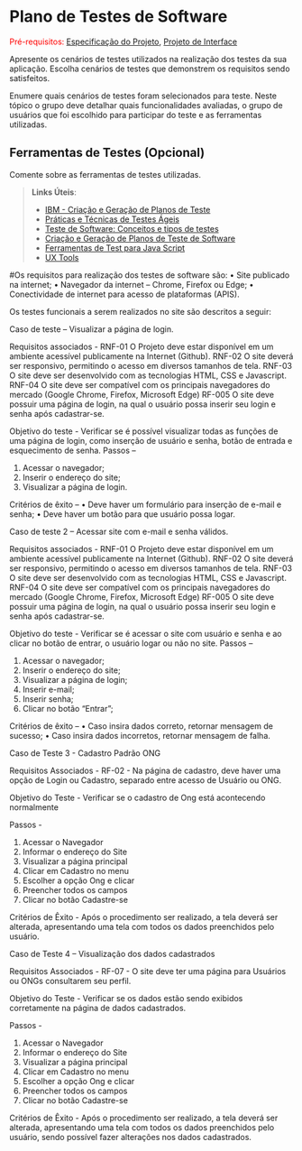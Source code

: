 # Plano de Testes de Software

<span style="color:red">Pré-requisitos: <a href="2-Especificação do Projeto.md"> Especificação do Projeto</a></span>, <a href="3-Projeto de Interface.md"> Projeto de Interface</a>

Apresente os cenários de testes utilizados na realização dos testes da sua aplicação. Escolha cenários de testes que demonstrem os requisitos sendo satisfeitos.

Enumere quais cenários de testes foram selecionados para teste. Neste tópico o grupo deve detalhar quais funcionalidades avaliadas, o grupo de usuários que foi escolhido para participar do teste e as ferramentas utilizadas.
 
## Ferramentas de Testes (Opcional)

Comente sobre as ferramentas de testes utilizadas.
 
> **Links Úteis**:
> - [IBM - Criação e Geração de Planos de Teste](https://www.ibm.com/developerworks/br/local/rational/criacao_geracao_planos_testes_software/index.html)
> - [Práticas e Técnicas de Testes Ágeis](http://assiste.serpro.gov.br/serproagil/Apresenta/slides.pdf)
> -  [Teste de Software: Conceitos e tipos de testes](https://blog.onedaytesting.com.br/teste-de-software/)
> - [Criação e Geração de Planos de Teste de Software](https://www.ibm.com/developerworks/br/local/rational/criacao_geracao_planos_testes_software/index.html)
> - [Ferramentas de Test para Java Script](https://geekflare.com/javascript-unit-testing/)
> - [UX Tools](https://uxdesign.cc/ux-user-research-and-user-testing-tools-2d339d379dc7)


#Os requisitos para realização dos testes de software são:
•	Site publicado na internet;
•	Navegador da internet – Chrome, Firefox ou Edge;
•	Conectividade de internet para acesso de plataformas (APIS).

Os testes funcionais a serem realizados no site são descritos a seguir:

Caso de teste – Visualizar a página de login.

Requisitos associados - 
RNF-01	O Projeto deve estar disponível em um ambiente acessível publicamente na Internet (Github). 
RNF-02	O site deverá ser responsivo, permitindo o acesso em diversos tamanhos de tela.
RNF-03	O site deve ser desenvolvido com as tecnologias HTML, CSS e Javascript. 
RNF-04	O site deve ser compatível com os principais navegadores do mercado (Google Chrome, Firefox, Microsoft Edge)
RF-005	O site deve possuir uma página de login, na qual o usuário possa inserir seu login e senha após cadastrar-se.

Objetivo do teste - Verificar se é possível visualizar todas as funções de uma página de login, como inserção de usuário e senha, botão de entrada e esquecimento de senha.
Passos – 
1)	Acessar o navegador;
2)	Inserir o endereço do site;
3)	Visualizar a página de login.

Critérios de êxito – 
•	Deve haver um formulário para inserção de e-mail e senha;
•	Deve haver um botão para que usuário possa logar.


Caso de teste 2 – Acessar site com e-mail e senha válidos.

Requisitos associados - 
RNF-01	O Projeto deve estar disponível em um ambiente acessível publicamente na Internet (Github). 
RNF-02	O site deverá ser responsivo, permitindo o acesso em diversos tamanhos de tela.
RNF-03	O site deve ser desenvolvido com as tecnologias HTML, CSS e Javascript. 
RNF-04	O site deve ser compatível com os principais navegadores do mercado (Google Chrome, Firefox, Microsoft Edge)
RF-005	O site deve possuir uma página de login, na qual o usuário possa inserir seu login e senha após cadastrar-se.

Objetivo do teste - Verificar se é acessar o site com usuário e senha e ao clicar no botão de entrar, o usuário logar ou não no site.
Passos – 
1)	Acessar o navegador;
2)	Inserir o endereço do site;
3)	Visualizar a página de login;
4)	Inserir e-mail;
5)	Inserir senha;
6)	Clicar no botão “Entrar”;

Critérios de êxito – 
•	Caso insira dados correto, retornar mensagem de sucesso;
•	Caso insira dados incorretos, retornar mensagem de falha.


Caso de Teste 3 - Cadastro Padrão ONG

Requisitos Associados -
RF-02 - Na página de cadastro, deve haver uma opção de Login ou Cadastro, separado entre acesso de Usuário ou ONG.

Objetivo do Teste -
Verificar se o cadastro de Ong está acontecendo normalmente

Passos -
1) Acessar o Navegador
2) Informar o endereço do Site
3) Visualizar a página principal
4) Clicar em Cadastro no menu
5) Escolher a opção Ong e clicar
6) Preencher todos os campos
7) Clicar no botão Cadastre-se

Critérios de Êxito -
Após o procedimento ser realizado, a tela deverá ser alterada, apresentando uma tela com todos os dados preenchidos pelo usuário.

Caso de Teste 4 – Visualização dos dados cadastrados

Requisitos Associados -
RF-07 - O site deve ter uma página para Usuários ou ONGs consultarem seu perfil.

Objetivo do Teste -
Verificar se os dados estão sendo exibidos corretamente na página de dados cadastrados.

Passos -
1) Acessar o Navegador
2) Informar o endereço do Site
3) Visualizar a página principal
4) Clicar em Cadastro no menu
5) Escolher a opção Ong e clicar
6) Preencher todos os campos
7) Clicar no botão Cadastre-se

Critérios de Êxito -
Após o procedimento ser realizado, a tela deverá ser alterada, apresentando uma tela com todos os dados preenchidos pelo usuário, sendo possível fazer alterações nos dados cadastrados.

